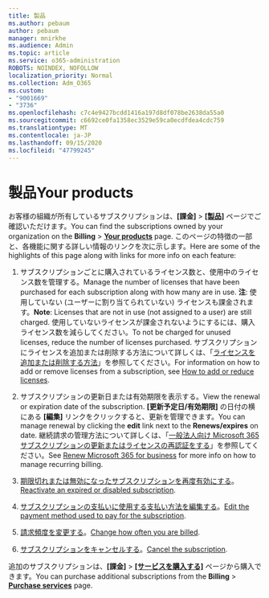 ```yaml
---
title: 製品
ms.author: pebaum
author: pebaum
manager: mnirkhe
ms.audience: Admin
ms.topic: article
ms.service: o365-administration
ROBOTS: NOINDEX, NOFOLLOW
localization_priority: Normal
ms.collection: Adm_O365
ms.custom:
- "9001669"
- "3736"
ms.openlocfilehash: c7c4e9427bcdd1416a197d8df078be2638da55a0
ms.sourcegitcommit: c6692ce0fa1358ec3529e59ca0ecdfdea4cdc759
ms.translationtype: MT
ms.contentlocale: ja-JP
ms.lasthandoff: 09/15/2020
ms.locfileid: "47799245"
---
```

# <a name="your-products"></a><span data-ttu-id="8727f-102">製品</span><span class="sxs-lookup"><span data-stu-id="8727f-102">Your products</span></span>

<span data-ttu-id="8727f-103">お客様の組織が所有しているサブスクリプションは、**[課金]** > **[[製品]](https://go.microsoft.com/fwlink/p/?linkid=842054)** ページでご確認いただけます。</span><span class="sxs-lookup"><span data-stu-id="8727f-103">You can find the subscriptions owned by your organization on the **Billing** > **[Your products](https://go.microsoft.com/fwlink/p/?linkid=842054)** page.</span></span> <span data-ttu-id="8727f-104">このページの特徴の一部と、各機能に関する詳しい情報のリンクを次に示します。</span><span class="sxs-lookup"><span data-stu-id="8727f-104">Here are some of the highlights of this page along with links for more info on each feature:</span></span>

1. <span data-ttu-id="8727f-105">サブスクリプションごとに購入されているライセンス数と、使用中のライセンス数を管理する。</span><span class="sxs-lookup"><span data-stu-id="8727f-105">Manage the number of licenses that have been purchased for each subscription along with how many are in use.</span></span>  <span data-ttu-id="8727f-106">**注**: 使用していない (ユーザーに割り当てられていない) ライセンスも課金されます。</span><span class="sxs-lookup"><span data-stu-id="8727f-106">**Note**: Licenses that are not in use (not assigned to a user) are still charged.</span></span>  <span data-ttu-id="8727f-107">使用していないライセンスが課金されないようにするには、購入ライセンス数を減らしてください。</span><span class="sxs-lookup"><span data-stu-id="8727f-107">To not be charged for unused licenses, reduce the number of licenses purchased.</span></span> <span data-ttu-id="8727f-108">サブスクリプションにライセンスを追加または削除する方法について詳しくは、「[ライセンスを追加または削除する方法](https://docs.microsoft.com/alchemyinsights/how-to-add-or-reduce-licenses)」を参照してください。</span><span class="sxs-lookup"><span data-stu-id="8727f-108">For information on how to add or remove licenses from a subscription, see [How to add or reduce licenses](https://docs.microsoft.com/alchemyinsights/how-to-add-or-reduce-licenses).</span></span>

2. <span data-ttu-id="8727f-109">サブスクリプションの更新日または有効期限を表示する。</span><span class="sxs-lookup"><span data-stu-id="8727f-109">View the renewal or expiration date of the subscription.</span></span>  <span data-ttu-id="8727f-110">**[更新予定日/有効期限]** の日付の横にある **[編集]** リンクをクリックすると、更新を管理できます。</span><span class="sxs-lookup"><span data-stu-id="8727f-110">You can manage renewal by clicking the **edit** link next to the **Renews/expires** on date.</span></span>  <span data-ttu-id="8727f-111">継続請求の管理方法について詳しくは、「[一般法人向け Microsoft 365 サブスクリプションの更新またはライセンスの再認証をする](https://go.microsoft.com/fwlink/?linkid=2119216)」を参照してください。</span><span class="sxs-lookup"><span data-stu-id="8727f-111">See [Renew Microsoft 365 for business](https://go.microsoft.com/fwlink/?linkid=2119216) for more info on how to manage recurring billing.</span></span>

3. <span data-ttu-id="8727f-112">[期限切れまたは無効になったサブスクリプションを再度有効にする](https://go.microsoft.com/fwlink/?linkid=2117519)。</span><span class="sxs-lookup"><span data-stu-id="8727f-112">[Reactivate an expired or disabled subscription](https://go.microsoft.com/fwlink/?linkid=2117519).</span></span>

4. <span data-ttu-id="8727f-113">[サブスクリプションの支払いに使用する支払い方法を編集する](https://go.microsoft.com/fwlink/?linkid=2117167)。</span><span class="sxs-lookup"><span data-stu-id="8727f-113">[Edit the payment method used to pay for the subscription](https://go.microsoft.com/fwlink/?linkid=2117167).</span></span>

5. <span data-ttu-id="8727f-114">[請求頻度を変更する](https://go.microsoft.com/fwlink/?linkid=2119112)。</span><span class="sxs-lookup"><span data-stu-id="8727f-114">[Change how often you are billed](https://go.microsoft.com/fwlink/?linkid=2119112).</span></span>

6. <span data-ttu-id="8727f-115">[サブスクリプションをキャンセルする](https://go.microsoft.com/fwlink/?linkid=2119113)。</span><span class="sxs-lookup"><span data-stu-id="8727f-115">[Cancel the subscription](https://go.microsoft.com/fwlink/?linkid=2119113).</span></span>

<span data-ttu-id="8727f-116">追加のサブスクリプションは、**[課金]** > [**[サービスを購入する]**](https://go.microsoft.com/fwlink/p/?linkid=868433) ページから購入できます。</span><span class="sxs-lookup"><span data-stu-id="8727f-116">You can purchase additional subscriptions from the **Billing** > [**Purchase services**](https://go.microsoft.com/fwlink/p/?linkid=868433) page.</span></span>

